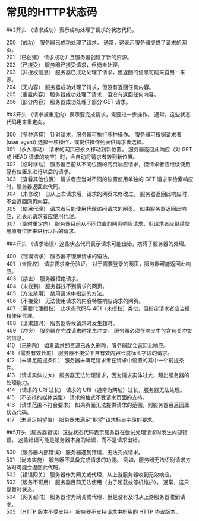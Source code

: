 # 常见的HTTP状态码

##2开头 （请求成功）表示成功处理了请求的状态代码。

200   （成功）  服务器已成功处理了请求。 通常，这表示服务器提供了请求的网页。<br/>
201   （已创建）  请求成功并且服务器创建了新的资源。<br/>
202   （已接受）  服务器已接受请求，但尚未处理。<br/>
203   （非授权信息）  服务器已成功处理了请求，但返回的信息可能来自另一来源。<br/>
204   （无内容）  服务器成功处理了请求，但没有返回任何内容。<br/>
205   （重置内容） 服务器成功处理了请求，但没有返回任何内容。<br/>
206   （部分内容）  服务器成功处理了部分 GET 请求。<br/>

##3开头 （请求被重定向）表示要完成请求，需要进一步操作。 通常，这些状态代码用来重定向。

300   （多种选择）  针对请求，服务器可执行多种操作。 服务器可根据请求者 (user agent) 选择一项操作，或提供操作列表供请求者选择。<br/>
301   （永久移动）  请求的网页已永久移动到新位置。 服务器返回此响应（对 GET 或 HEAD 请求的响应）时，会自动将请求者转到新位置。<br/>
302   （临时移动）  服务器目前从不同位置的网页响应请求，但请求者应继续使用原有位置来进行以后的请求。<br/>
303   （查看其他位置） 请求者应当对不同的位置使用单独的 GET 请求来检索响应时，服务器返回此代码。<br/>
304   （未修改） 自从上次请求后，请求的网页未修改过。 服务器返回此响应时，不会返回网页内容。<br/>
305   （使用代理） 请求者只能使用代理访问请求的网页。 如果服务器返回此响应，还表示请求者应使用代理。<br/>
307   （临时重定向）  服务器目前从不同位置的网页响应请求，但请求者应继续使用原有位置来进行以后的请求。<br/>

##4开头 （请求错误）这些状态代码表示请求可能出错，妨碍了服务器的处理。

400   （错误请求） 服务器不理解请求的语法。<br/>
401   （未授权） 请求要求身份验证。 对于需要登录的网页，服务器可能返回此响应。<br/>
403   （禁止） 服务器拒绝请求。<br/>
404   （未找到） 服务器找不到请求的网页。<br/>
405   （方法禁用） 禁用请求中指定的方法。<br/>
406   （不接受） 无法使用请求的内容特性响应请求的网页。<br/>
407   （需要代理授权） 此状态代码与 401（未授权）类似，但指定请求者应当授权使用代理。<br/>
408   （请求超时）  服务器等候请求时发生超时。<br/>
409   （冲突）  服务器在完成请求时发生冲突。 服务器必须在响应中包含有关冲突的信息。<br/>
410   （已删除）  如果请求的资源已永久删除，服务器就会返回此响应。<br/>
411   （需要有效长度） 服务器不接受不含有效内容长度标头字段的请求。<br/>
412   （未满足前提条件） 服务器未满足请求者在请求中设置的其中一个前提条件。<br/>
413   （请求实体过大） 服务器无法处理请求，因为请求实体过大，超出服务器的处理能力。<br/>
414   （请求的 URI 过长） 请求的 URI（通常为网址）过长，服务器无法处理。<br/>
415   （不支持的媒体类型） 请求的格式不受请求页面的支持。<br/>
416   （请求范围不符合要求） 如果页面无法提供请求的范围，则服务器会返回此状态代码。<br/>
417   （未满足期望值） 服务器未满足"期望"请求标头字段的要求。<br/>

##5开头（服务器错误）这些状态代码表示服务器在尝试处理请求时发生内部错误。 这些错误可能是服务器本身的错误，而不是请求出错。

500   （服务器内部错误）  服务器遇到错误，无法完成请求。<br/>
501   （尚未实施） 服务器不具备完成请求的功能。 例如，服务器无法识别请求方法时可能会返回此代码。<br/>
502   （错误网关） 服务器作为网关或代理，从上游服务器收到无效响应。<br/>
503   （服务不可用） 服务器目前无法使用（由于超载或停机维护）。 通常，这只是暂时状态。<br/>
504   （网关超时）  服务器作为网关或代理，但是没有及时从上游服务器收到请求。<br/>
505   （HTTP 版本不受支持） 服务器不支持请求中所用的 HTTP 协议版本。<br/>
